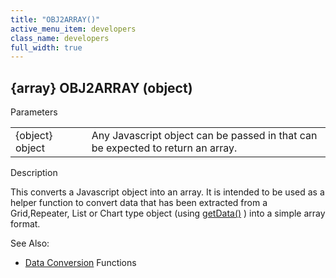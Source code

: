 ```yaml
---
title: "OBJ2ARRAY()"
active_menu_item: developers
class_name: developers
full_width: true
---
```



## {array} OBJ2ARRAY (object)

Parameters

<table>
<tr>
<td width="104">
{object} object

</td>
<td width="26">
</td>
<td width="750">
Any Javascript object can be passed in that can be expected to return an array.

</td>
</tr>
</table>

Description

This converts a Javascript object into an array. It is intended to be used as a helper function to convert data that has been extracted from a Grid,Repeater, List or Chart type object (using [getData()](../widget-data-state-manipulation/getdata.htm) ) into a simple array format.

See Also:

 - [Data Conversion](index.htm) Functions

